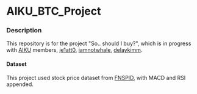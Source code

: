 # AIKU_BTC_Project
### Description
This repository is for the project "So.. should I buy?", which is in progress with [AIKU](https://aiku.notion.site/AIKU-b614c69220704b848758e5cf21a54238?pvs=74) members, [je1att0](https://github.com/je1att0), [iamnotwhale](https://github.com/iamnotwhale), [delaykimm](https://github.com/delaykimm).

#### Dataset
This project used stock price dataset from [FNSPID](https://huggingface.co/datasets/Zihan1004/FNSPID), with MACD and RSI appended.
